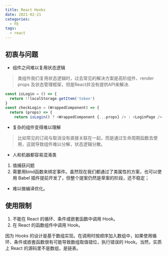```yaml
---
title: React Hooks
date: 2021-02-21
categories:
  - FE
tags:
  - react
---
```


## 初衷与问题

- 组件之间难以复用状态逻辑



> 类组件我们复用状态逻辑时，过去常见的解决方案是高阶组件、render props 及状态管理框架，但是React并没有提供API来解决.


```js
const isLogin = () => {
  return !!localStorage.getItem('token')
}
const checkLogin = (WrappedComponent) => {
  return (props) => {
    return isLogin() ? <WrappedComponent {...props} /> : <LoginPage />;
```

- 复杂的组件变得难以理解

> 比如常见的订阅与取消没有直接关联在一起，而是通过生命周期函数去使用，这就导致组件难以分解，状态逻辑分散。

- 人和机器都容易混淆类

1. 值捕获问题
2. 需要用bind函数来绑定事件。虽然现在我们都通过了类属性的方案，也可以使用 Babel 插件提前开发了，但整个提案仍然是草案的阶段，还不稳定；

- 难以做编译优化。

## 使用限制

1. 不能在 React 的循环、条件或嵌套函数中调用 Hook。
2. 在 React 的函数组件中调用 Hook。

因为 Hooks 的设计是基于数组实现。在调用时按顺序加入数组中，如果使用循环、条件或嵌套函数很有可能导致数组取值错位，执行错误的 Hook。当然，实质上 React 的源码里不是数组，是链表。
